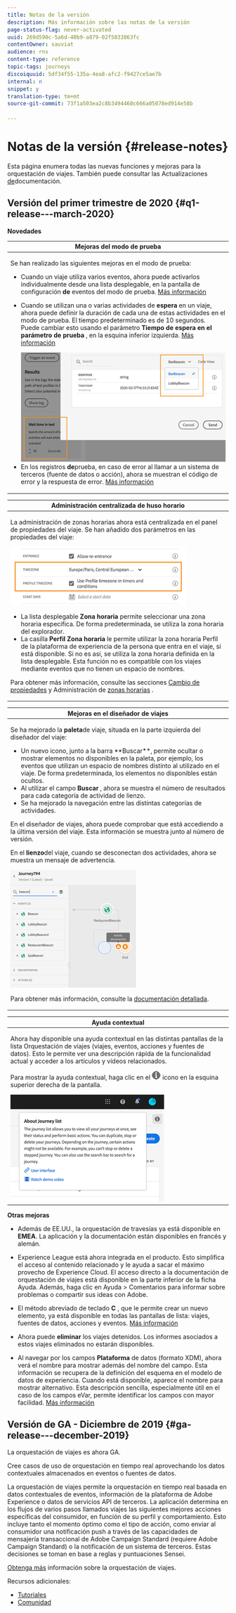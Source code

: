 ```yaml
---
title: Notas de la versión
description: Más información sobre las notas de la versión
page-status-flag: never-activated
uuid: 269d590c-5a6d-40b9-a879-02f5033863fc
contentOwner: sauviat
audience: rns
content-type: reference
topic-tags: journeys
discoiquuid: 5df34f55-135a-4ea8-afc2-f9427ce5ae7b
internal: n
snippet: y
translation-type: tm+mt
source-git-commit: 73f1a503ea2c8b3494460c666a05078ed914e58b

---
```



# Notas de la versión {#release-notes}

Esta página enumera todas las nuevas funciones y mejoras para la orquestación de viajes.
También puede consultar las Actualizaciones [de](../release-notes/documentation-updates.md)documentación.

## Versión del primer trimestre de 2020 {#q1-release---march-2020}

**Novedades**

<table>
<thead>
<tr>
<th><strong>Mejoras del modo de prueba</strong><br/></th>
</tr>
</thead>
<tbody>
<tr>
<td>
<p>Se han realizado las siguientes mejoras en el modo de prueba:</p>
<ul>
<li>Cuando un viaje utiliza varios eventos, ahora puede activarlos individualmente desde una lista desplegable, en la pantalla de configuración <strong>de</strong> eventos del modo de prueba. <a href="../building-journeys/testing-the-journey.md#firing_events">Más información</a></p></li>
<li><p>Cuando se utilizan una o varias actividades de <strong>espera</strong> en un viaje, ahora puede definir la duración de cada una de estas actividades en el modo de prueba. El tiempo predeterminado es de 10 segundos. Puede cambiar esto usando el parámetro <strong>Tiempo de espera en el parámetro de prueba</strong> , en la esquina inferior izquierda. <a href="../building-journeys/testing-the-journey.md">Más información</a></p><img src="../assets/rn-test.png"/>
</li>
<li>En los registros <strong>de</strong>prueba, en caso de error al llamar a un sistema de terceros (fuente de datos o acción), ahora se muestran el código de error y la respuesta de error. <a href="../building-journeys/testing-the-journey.md#viewing_logs">Más información</a>
</li>
</ul>
</td>
</tr>
</tbody>
</table>

<table>
<thead>
<tr>
<th><strong>Administración centralizada de huso horario</strong><br/></th>
</tr>
</thead>
<tbody>
<tr> 
<td>
<p>La administración de zonas horarias ahora está centralizada en el panel de propiedades del viaje. Se han añadido dos parámetros en las propiedades del viaje:</p>
<img src="../assets/rn-timezone.png"/>
<ul>
<li>La lista desplegable <strong>Zona horaria</strong> permite seleccionar una zona horaria específica. De forma predeterminada, se utiliza la zona horaria del explorador.</li>
<li>La casilla <strong>Perfil Zona horaria</strong> le permite utilizar la zona horaria Perfil de la plataforma de experiencia de la persona que entra en el viaje, si está disponible. Si no es así, se utiliza la zona horaria definida en la lista desplegable. Esta función no es compatible con los viajes mediante eventos que no tienen un espacio de nombres.</li>
</ul>
<p>Para obtener más información, consulte las secciones <a href="../building-journeys/changing-properties.md#timezone">Cambio de propiedades</a> y Administración de <a href="../building-journeys/timezone-management.md">zonas horarias</a> .</p>
</td>
</tr>
</tbody>
</table>

<table>
<thead>
<tr>
<th><strong>Mejoras en el diseñador de viajes</strong><br/></th>
</tr>
</thead>
<tbody>
<tr> 
<td>
<p>Se ha mejorado la <strong>paleta</strong>de viaje, situada en la parte izquierda del diseñador del viaje:</p>
<ul>
<li>Un nuevo icono, junto a la barra **Buscar**, permite ocultar o mostrar elementos no disponibles en la paleta, por ejemplo, los eventos que utilizan un espacio de nombres distinto al utilizado en el viaje. De forma predeterminada, los elementos no disponibles están ocultos.</li>
<li>Al utilizar el campo <strong>Buscar</strong> , ahora se muestra el número de resultados para cada categoría de actividad de lienzo.</li>
<li>Se ha mejorado la navegación entre las distintas categorías de actividades.</li>
</ul>
<p>En el diseñador de viajes, ahora puede comprobar que está accediendo a la última versión del viaje. Esta información se muestra junto al número de versión.</p>
<p>En el <strong>lienzo</strong>del viaje, cuando se desconectan dos actividades, ahora se muestra un mensaje de advertencia.</p>
<img src="../assets/rn-canvas.png"/>
<p>Para obtener más información, consulte la <a href="../building-journeys/using-the-journey-designer.md">documentación detallada</a>.</p>
</td>
</tr>
</tbody>
</table>

<table>
<thead>
<tr>
<th><strong>Ayuda contextual</strong><br/></th>
</tr>
</thead>
<tbody>
<tr>
<td>
<p>Ahora hay disponible una ayuda contextual en las distintas pantallas de la lista Orquestación de viajes (viajes, eventos, acciones y fuentes de datos). Esto le permite ver una descripción rápida de la funcionalidad actual y acceder a los artículos y vídeos relacionados.</p>
<p>Para mostrar la ayuda contextual, haga clic en el <img src="../assets/icon-context.png"/> icono en la esquina superior derecha de la pantalla. </p>
<img src="../assets/rn-context.png"/>
</td>
</tr>
</tbody>
</table>

**Otras mejoras**

* Además de EE.UU., la orquestación de travesías ya está disponible en **EMEA**. La aplicación y la documentación están disponibles en francés y alemán.

* Experience League está ahora integrada en el producto. Esto simplifica el acceso al contenido relacionado y le ayuda a sacar el máximo provecho de Experience Cloud. El acceso directo a la documentación de orquestación de viajes está disponible en la parte inferior de la ficha Ayuda. Además, haga clic en Ayuda > Comentarios para informar sobre problemas o compartir sus ideas con Adobe.

* El método abreviado de teclado **C** , que le permite crear un nuevo elemento, ya está disponible en todas las pantallas de lista: viajes, fuentes de datos, acciones y eventos. [Más información](../about/user-interface.md#section_ksq_zr1_ffb)

* Ahora puede **eliminar** los viajes detenidos. Los informes asociados a estos viajes eliminados no estarán disponibles.

* Al navegar por los campos **Plataforma** de datos (formato XDM), ahora verá el nombre para mostrar además del nombre del campo. Esta información se recupera de la definición del esquema en el modelo de datos de experiencia. Cuando está disponible, aparece el nombre para mostrar alternativo. Esta descripción sencilla, especialmente útil en el caso de los campos eVar, permite identificar los campos con mayor facilidad. [Más información](../about/user-interface.md#friendly-names-display)

## Versión de GA - Diciembre de 2019 {#ga-release---december-2019}

La orquestación de viajes es ahora GA.

Cree casos de uso de orquestación en tiempo real aprovechando los datos contextuales almacenados en eventos o fuentes de datos.

La orquestación de viajes permite la orquestación en tiempo real basada en datos contextuales de eventos, información de la plataforma de Adobe Experience o datos de servicios API de terceros. La aplicación determina en los flujos de varios pasos llamados viajes las siguientes mejores acciones específicas del consumidor, en función de su perfil y comportamiento. Esto incluye tanto el momento óptimo como el tipo de acción, como enviar al consumidor una notificación push a través de las capacidades de mensajería transaccional de Adobe Campaign Standard (requiere Adobe Campaign Standard) o la notificación de un sistema de terceros. Estas decisiones se toman en base a reglas y puntuaciones Sensei.

[Obtenga más](../action/working-with-adobe-campaign.md) información sobre la orquestación de viajes.

Recursos adicionales:

* [Tutoriales](https://docs.adobe.com/content/help/en/platform-learn/tutorials/journey-orchestration/introduction.html)
* [Comunidad](https://www.adobe.com/go/journeyorchestrationcommunity)